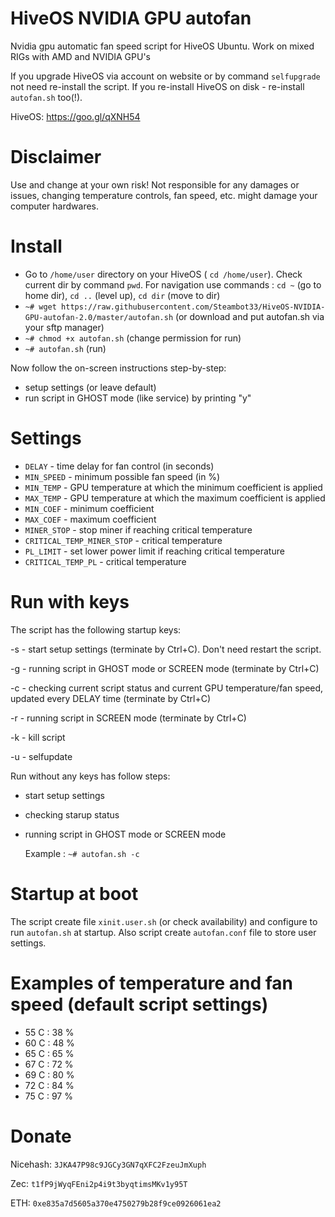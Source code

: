 # HiveOS NVIDIA GPU autofan
Nvidia gpu automatic fan speed script for HiveOS Ubuntu. Work on mixed RIGs with AMD and NVIDIA GPU's

If you upgrade HiveOS via account on website or by command ```selfupgrade``` not need re-install the script.
If you re-install HiveOS on disk - re-install ```autofan.sh``` too(!).

HiveОS: https://goo.gl/qXNH54

# Disclaimer
Use and change at your own risk! Not responsible for any damages or issues, changing temperature controls, fan speed, etc. might damage your computer hardwares.

# Install
- Go to ```/home/user``` directory on your HiveOS ( ```cd /home/user```). Check current dir by command ```pwd```.
For navigation use commands : ```cd ~``` (go to home dir),  ```cd ..``` (level up), ```cd dir``` (move to dir)
- ```~# wget https://raw.githubusercontent.com/Steambot33/HiveOS-NVIDIA-GPU-autofan-2.0/master/autofan.sh```
(or download and put autofan.sh via your sftp manager)
- ```~# chmod +x autofan.sh``` 
(change permission for run)
- ```~# autofan.sh``` (run)

Now follow the on-screen instructions step-by-step:
- setup settings (or leave default)
- run script in GHOST mode (like service) by printing "y"

# Settings
 - ```DELAY``` - time delay for fan control (in seconds)
 - ```MIN_SPEED``` - minimum possible fan speed (in %)
 - ```MIN_TEMP``` - GPU temperature at which the minimum coefficient is applied
 - ```MAX_TEMP``` - GPU temperature at which the maximum coefficient is applied
 - ```MIN_COEF``` - minimum coefficient
 - ```MAX_COEF``` - maximum coefficient
 - ```MINER_STOP``` - stop miner if reaching critical temperature
 - ```CRITICAL_TEMP_MINER_STOP``` - critical temperature
 - ```PL_LIMIT``` - set lower power limit if reaching critical temperature
 - ```CRITICAL_TEMP_PL``` - critical temperature


# Run with keys
The script has the following startup keys:

-s 		- start setup settings (terminate by Ctrl+C). Don't need restart the script.

-g 		- running script in GHOST mode or SCREEN mode (terminate by Ctrl+C)

-c 		- checking current script status and current GPU temperature/fan speed, updated every DELAY time (terminate by Ctrl+C)

-r 		- running script in SCREEN mode (terminate by Ctrl+C)

-k 		- kill script

-u		- selfupdate

  Run without any keys has follow steps: 
  - start setup settings
  - checking starup status
  - running script in GHOST mode or SCREEN mode
	
	Example : ```~# autofan.sh -c```
	
# Startup at boot
The script create file ```xinit.user.sh``` (or check availability) and configure to run ```autofan.sh``` at startup.
Also script create ```autofan.conf``` file to store user settings.

# Examples of temperature and fan speed (default script settings)
- 55 C : 38 %
- 60 C : 48 %
- 65 C : 65 %
- 67 C : 72 %
- 69 C : 80 %
- 72 C : 84 %
- 75 C : 97 %

# Donate

Nicehash: ```3JKA47P98c9JGCy3GN7qXFC2FzeuJmXuph```

Zec: ```t1fP9jWyqFEni2p4i9t3byqtimsMKv1y95T```

ETH: ```0xe835a7d5605a370e4750279b28f9ce0926061ea2```

	
